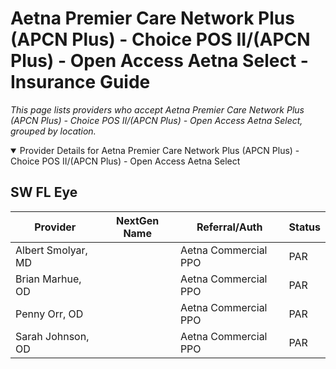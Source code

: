 # Aetna Premier Care Network Plus (APCN Plus) - Choice POS II/(APCN Plus) - Open Access Aetna Select - Insurance Guide

*This page lists providers who accept Aetna Premier Care Network Plus (APCN Plus) - Choice POS II/(APCN Plus) - Open Access Aetna Select, grouped by location.*

<details open><summary>Provider Details for Aetna Premier Care Network Plus (APCN Plus) - Choice POS II/(APCN Plus) - Open Access Aetna Select</summary>

## SW FL Eye

| Provider | NextGen Name | Referral/Auth | Status |
|----------|-------------|--------------|--------|
| Albert Smolyar, MD |  | Aetna Commercial PPO | PAR |
| Brian Marhue, OD |  | Aetna Commercial PPO | PAR |
| Penny Orr, OD |  | Aetna Commercial PPO | PAR |
| Sarah Johnson, OD |  | Aetna Commercial PPO | PAR |

</details>

